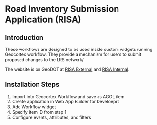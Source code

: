 # Road Inventory Submission Application (RISA)

## Introduction

These workflows are designed to be used inside custom widgets running Geocortex workflow. They provide a mechanism for users to submit proposed changes to the LRS network/

The website is on GeoDOT at [RISA External](https://gis.massdot.state.ma.us/risa/) and [RISA Internal](https://gis.massdot.state.ma.us/risa_internal/).


## Installation Steps

1. Import into Geocortex Workflow and save as AGOL item
2. Create application in Web App Builder for Develoeprs
3. Add Workflow widget
4. Specify item ID from step 1
5. Configure events, attributes, and filters
